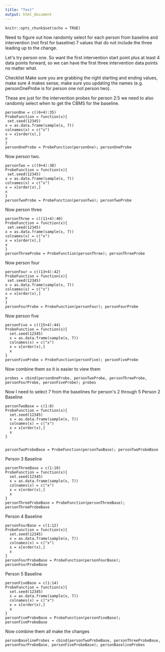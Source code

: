 ```yaml
---
title: "Test"
output: html_document
---
```


```{r setup, include=FALSE}
knitr::opts_chunk$set(echo = TRUE)
```
Need to figure out how randomly select for each person from baseline and intervention (not first for baseline) 7 values that do not include the three leading up to the change.

Let's try person one.  So want the first intervention start point plus at least 4 data points forward, so we can have the first three intervention data points no matter what.

Checklist
Make sure you are grabbing the right starting and ending values, make sure 4 makes sense, make sure you updating the names (e.g. personOneProbe is for person one not person two).

These are just for the intervention probes for person 2:5 we need to also randomly select when to get the CBMS for the baseline.
```{r}
personOne = c((6+4):35)
ProbeFunction = function(x){
 set.seed(12345)
x = as.data.frame(sample(x, 7))
colnames(x) = c("x")
x = x[order(x),]
x
}
personOneProbe = ProbeFunction(personOne); personOneProbe
```
Now person two.  
```{r}
personTwo = c((9+4):38)
ProbeFunction = function(x){
 set.seed(12345)
x = as.data.frame(sample(x, 7))
colnames(x) = c("x")
x = x[order(x),]
x
}
personTwoProbe = ProbeFunction(personTwo); personTwoProbe
```
Now person three 
```{r}
personThree = c((11+4):40)
ProbeFunction = function(x){
 set.seed(12345)
x = as.data.frame(sample(x, 7))
colnames(x) = c("x")
x = x[order(x),]
x
}
personThreeProbe = ProbeFunction(personThree); personThreeProbe
```
Now person four
```{r}
personFour = c((13+4):42)
ProbeFunction = function(x){
 set.seed(12345)
x = as.data.frame(sample(x, 7))
colnames(x) = c("x")
x = x[order(x),]
x
}
personFourProbe = ProbeFunction(personFour); personFourProbe
```
Now person five
```{r}
personFive = c((15+4):44)
ProbeFunction = function(x){
  set.seed(12345)
  x = as.data.frame(sample(x, 7))
  colnames(x) = c("x")
  x = x[order(x),]
  x
}
personFiveProbe = ProbeFunction(personFive); personFiveProbe
```
Now combine them so it is easier to view them
```{r}
probes = cbind(personOneProbe, personTwoProbe, personThreeProbe, personFourProbe, personFiveProbe); probes

```
Now I need to select 7 from the baselines for person's 2 through 5
Person 2 Baseline
```{r}
personTwoBase = c(1:8)
ProbeFunction = function(x){
  set.seed(12345)
  x = as.data.frame(sample(x, 7))
  colnames(x) = c("x")
  x = x[order(x),]
  x
}


personTwoProbeBase = ProbeFunction(personTwoBase); personTwoProbeBase
```
Person 3 Baseline
```{r}
personThreeBase = c(1:10)
ProbeFunction = function(x){
  set.seed(12345)
  x = as.data.frame(sample(x, 7))
  colnames(x) = c("x")
  x = x[order(x),]
  x
}
personThreeProbeBase = ProbeFunction(personThreeBase); personThreeProbeBase
```
Person 4 Baseline
```{r}
personFourBase = c(1:12)
ProbeFunction = function(x){
  set.seed(12345)
  x = as.data.frame(sample(x, 7))
  colnames(x) = c("x")
  x = x[order(x),]
  x
}
personFourProbeBase = ProbeFunction(personFourBase); personFourProbeBase
```
Person 5 Baseline
```{r}
personFiveBase = c(1:14)
ProbeFunction = function(x){
  set.seed(12345)
  x = as.data.frame(sample(x, 7))
  colnames(x) = c("x")
  x = x[order(x),]
  x
}
personFiveProbeBase = ProbeFunction(personFiveBase); personFiveProbeBase
```
Now combine them all make the changes
```{r}
personBaselineProbes = cbind(personTwoProbeBase, personThreeProbeBase, personFourProbeBase, personFiveProbeBase); personBaselineProbes

```

